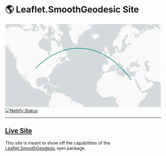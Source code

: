 # 🌎 Leaflet.SmoothGeodesic Site

![Image of smooth geodesic path](static/ogImage.png)
[![Netlify Status](https://api.netlify.com/api/v1/badges/a96e1e82-904d-4c43-8f71-d884e03907fa/deploy-status)](https://app.netlify.com/sites/leaflet-smoothgeodesic/deploys)

---

## [Live Site](https://leaflet-smoothgeodesic.netlify.app/)

This site is meant to show off the capabilities of the [Leaflet.SmoothGeodesic](https://github.com/hunter547/Leaflet.SmoothGeodesic) npm package.

